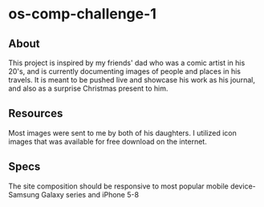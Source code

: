 # os-comp-challenge-1

## About
This project is inspired by my friends' dad who was a comic artist in his 20's, and is currently documenting images of people and places in his travels. It is meant to be pushed live and showcase his work as his journal, and also as a surprise Christmas present to him.

## Resources
Most images were sent to me by both of his daughters. I utilized icon images that was available for free download on the internet.

## Specs
The site composition should be responsive to most popular mobile device- Samsung Galaxy series and iPhone 5-8

